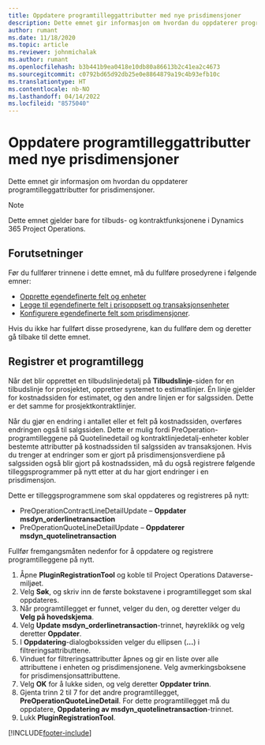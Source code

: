 ```yaml
---
title: Oppdatere programtilleggattributter med nye prisdimensjoner
description: Dette emnet gir informasjon om hvordan du oppdaterer programtilleggattributter for prisdimensjoner.
author: rumant
ms.date: 11/18/2020
ms.topic: article
ms.reviewer: johnmichalak
ms.author: rumant
ms.openlocfilehash: b3b441b9ea0418e10db80a86613b2c41ea2c4673
ms.sourcegitcommit: c0792bd65d92db25e0e8864879a19c4b93efb10c
ms.translationtype: HT
ms.contentlocale: nb-NO
ms.lasthandoff: 04/14/2022
ms.locfileid: "8575040"
---
```

# <a name="update-plug-in-attributes-with-new-pricing-dimensions"></a>Oppdatere programtilleggattributter med nye prisdimensjoner

Dette emnet gir informasjon om hvordan du oppdaterer programtilleggattributter for prisdimensjoner.

> [!NOTE]
> Dette emnet gjelder bare for tilbuds- og kontraktfunksjonene i Dynamics 365 Project Operations.

## <a name="prerequisites"></a>Forutsetninger
Før du fullfører trinnene i dette emnet, må du fullføre prosedyrene i følgende emner:

  - [Opprette egendefinerte felt og enheter](create-custom-fields-entities-pricing-dimensions.md) 
  - [Legge til egendefinerte felt i prisoppsett og transaksjonsenheter ](add-custom-fields-price-setup-transactional-entities.md)
  - [Konfigurere egendefinerte felt som prisdimensjoner](set-up-custom-fields-pricing-dimensions.md). 
  
Hvis du ikke har fullført disse prosedyrene, kan du fullføre dem og deretter gå tilbake til dette emnet.

## <a name="register-a-plug-in"></a>Registrer et programtillegg
Når det blir opprettet en tilbudslinjedetalj på **Tilbudslinje**-siden for en tilbudslinje for prosjektet, oppretter systemet to estimatlinjer. Én linje gjelder for kostnadssiden for estimatet, og den andre linjen er for salgssiden. Dette er det samme for prosjektkontraktlinjer.

Når du gjør en endring i antallet eller et felt på kostnadssiden, overføres endringen også til salgssiden. Dette er mulig fordi PreOperation-programtilleggene på Quotelinedetail og kontraktlinjedetalj-enheter kobler bestemte attributter på kostnadssiden til salgssiden av transaksjonen. Hvis du trenger at endringer som er gjort på prisdimensjonsverdiene på salgssiden også blir gjort på kostnadssiden, må du også registrere følgende tilleggsprogrammer på nytt etter at du har gjort endringer i en prisdimensjon.

Dette er tilleggsprogrammene som skal oppdateres og registreres på nytt:

- PreOperationContractLineDetailUpdate – **Oppdater msdyn_orderlinetransaction**
- PreOperationQuoteLineDetailUpdate – **Oppdaterer msdyn_quotelinetransaction**

Fullfør fremgangsmåten nedenfor for å oppdatere og registrere programtilleggene på nytt.

1. Åpne **PluginRegistrationTool** og koble til Project Operations Dataverse-miljøet.
2. Velg **Søk**, og skriv inn de første bokstavene i programtillegget som skal oppdateres.
3. Når programtillegget er funnet, velger du den, og deretter velger du **Velg på hovedskjema**.
4. Velg **Update msdyn_orderlinetransaction**-trinnet, høyreklikk og velg deretter **Oppdater**.
5. I **Oppdatering**-dialogbokssiden velger du ellipsen (**...**) i filtreringsattributtene.
6. Vinduet for filtreringsattributter åpnes og gir en liste over alle attributtene i enheten og prisdimensjonene. Velg avmerkingsboksene for prisdimensjonsattributtene.
7. Velg **OK** for å lukke siden, og velg deretter **Oppdater trinn**.
8. Gjenta trinn 2 til 7 for det andre programtillegget, **PreOperationQuoteLineDetail**. For dette programtillegget må du oppdatere, **Oppdatering av msdyn_quotelinetransaction**-trinnet.
9. Lukk **PluginRegistrationTool**.


[!INCLUDE[footer-include](../includes/footer-banner.md)]